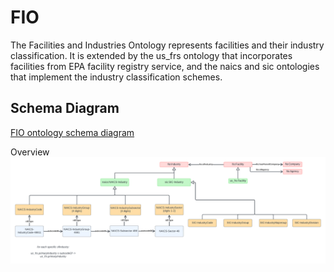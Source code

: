 # FIO

The Facilities and Industries Ontology represents facilities and their industry classification. It is extended by the us_frs ontology that incorporates facilities from EPA facility registry service, and the naics and sic ontologies that implement the industry classification schemes. 

## Schema Diagram
[FIO ontology schema diagram](https://lucid.app/lucidchart/0b649dc4-e466-4d29-ae34-5c0f113f5a46/edit?viewport_loc=-1453%2C-27%2C2951%2C1455%2Cq4u-GszAWYkJ&invitationId=inv_0e3483a0-96fc-4faf-8c17-1a5bf73fd23b)

Overview 
![FIO schema diagram](./FIO%20-%20FIO%20V2.png)

